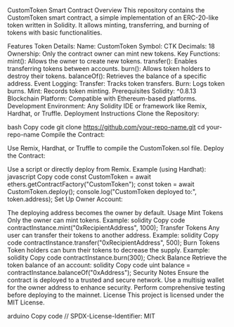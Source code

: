 CustomToken Smart Contract
Overview
This repository contains the CustomToken smart contract, a simple implementation of an ERC-20-like token written in Solidity. It allows minting, transferring, and burning of tokens with basic functionalities.

Features
Token Details:
Name: CustomToken
Symbol: CTK
Decimals: 18
Ownership:
Only the contract owner can mint new tokens.
Key Functions:
mint(): Allows the owner to create new tokens.
transfer(): Enables transferring tokens between accounts.
burn(): Allows token holders to destroy their tokens.
balanceOf(): Retrieves the balance of a specific address.
Event Logging:
Transfer: Tracks token transfers.
Burn: Logs token burns.
Mint: Records token minting.
Prerequisites
Solidity: ^0.8.13
Blockchain Platform: Compatible with Ethereum-based platforms.
Development Environment: Any Solidity IDE or framework like Remix, Hardhat, or Truffle.
Deployment Instructions
Clone the Repository:

bash
Copy code
git clone https://github.com/your-repo-name.git
cd your-repo-name
Compile the Contract:

Use Remix, Hardhat, or Truffle to compile the CustomToken.sol file.
Deploy the Contract:

Use a script or directly deploy from Remix.
Example (using Hardhat):
javascript
Copy code
const CustomToken = await ethers.getContractFactory("CustomToken");
const token = await CustomToken.deploy();
console.log("CustomToken deployed to:", token.address);
Set Up Owner Account:

The deploying address becomes the owner by default.
Usage
Mint Tokens
Only the owner can mint tokens.
Example:
solidity
Copy code
contractInstance.mint("0xRecipientAddress", 1000);
Transfer Tokens
Any user can transfer their tokens to another address.
Example:
solidity
Copy code
contractInstance.transfer("0xRecipientAddress", 500);
Burn Tokens
Token holders can burn their tokens to decrease the supply.
Example:
solidity
Copy code
contractInstance.burn(300);
Check Balance
Retrieve the token balance of an account:
solidity
Copy code
uint balance = contractInstance.balanceOf("0xAddress");
Security Notes
Ensure the contract is deployed to a trusted and secure network.
Use a multisig wallet for the owner address to enhance security.
Perform comprehensive testing before deploying to the mainnet.
License
This project is licensed under the MIT License.

arduino
Copy code
// SPDX-License-Identifier: MIT
